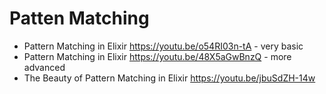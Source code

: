 
# Patten Matching

  * Pattern Matching in Elixir https://youtu.be/o54RI03n-tA - very basic
  * Pattern Matching in Elixir https://youtu.be/48X5aGwBnzQ - more advanced
  * The Beauty of Pattern Matching in Elixir https://youtu.be/jbuSdZH-14w
 
